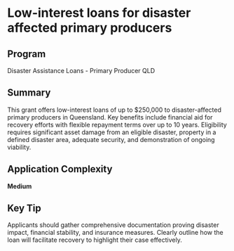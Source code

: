 # Low-interest loans for disaster affected primary producers
  
## Program
Disaster Assistance Loans - Primary Producer QLD

## Summary
This grant offers low-interest loans of up to $250,000 to disaster-affected primary producers in Queensland. Key benefits include financial aid for recovery efforts with flexible repayment terms over up to 10 years. Eligibility requires significant asset damage from an eligible disaster, property in a defined disaster area, adequate security, and demonstration of ongoing viability.

## Application Complexity
**Medium**

## Key Tip
Applicants should gather comprehensive documentation proving disaster impact, financial stability, and insurance measures. Clearly outline how the loan will facilitate recovery to highlight their case effectively.
